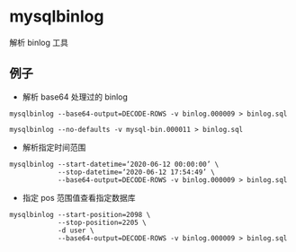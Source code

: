 # mysqlbinlog
解析 binlog 工具

## 例子

- 解析 base64 处理过的 binlog
```shell
mysqlbinlog --base64-output=DECODE-ROWS -v binlog.000009 > binlog.sql

mysqlbinlog --no-defaults -v mysql-bin.000011 > binlog.sql

```

- 解析指定时间范围
```shell
mysqlbinlog --start-datetime=‘2020-06-12 00:00:00’ \
            --stop-datetime=‘2020-06-12 17:54:49’ \
            --base64-output=DECODE-ROWS -v binlog.000009 > binlog.sql
```

- 指定 pos 范围值查看指定数据库
```shell
mysqlbinlog --start-position=2098 \
            --stop-position=2205 \
            -d user \
            --base64-output=DECODE-ROWS -v binlog.000009 > binlog.sql
```

